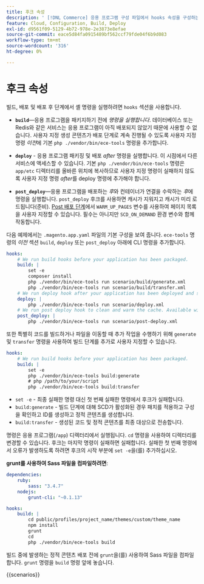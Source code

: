 ```yaml
---
title: 후크 속성
description: ' [!DNL Commerce] 응용 프로그램 구성 파일에서 hooks 속성을 구성하는 방법에 대한 예를 참조하십시오.'
feature: Cloud, Configuration, Build, Deploy
exl-id: d9561f09-5129-4b72-978e-2e3873e8efae
source-git-commit: eace5d84fa0915489bf562ccf79fde04f6b9d083
workflow-type: tm+mt
source-wordcount: '316'
ht-degree: 0%

---
```


# 후크 속성

빌드, 배포 및 배포 후 단계에서 셸 명령을 실행하려면 `hooks` 섹션을 사용합니다.

- **`build`**—응용 프로그램을 패키지하기 전에 _명령을 실행합니다_. 데이터베이스 또는 Redis와 같은 서비스는 응용 프로그램이 아직 배포되지 않았기 때문에 사용할 수 없습니다. 사용자 지정 생성 콘텐츠가 배포 단계로 계속 진행될 수 있도록 사용자 지정 명령 _이전_&#x200B;에 기본 `php ./vendor/bin/ece-tools` 명령을 추가합니다.

- **`deploy`** - 응용 프로그램 패키징 및 배포 _after_ 명령을 실행합니다. 이 시점에서 다른 서비스에 액세스할 수 있습니다. 기본 `php ./vendor/bin/ece-tools` 명령은 `app/etc` 디렉터리를 올바른 위치에 복사하므로 사용자 지정 명령이 실패하지 않도록 사용자 지정 명령 _after_&#x200B;를 deploy 명령에 추가해야 합니다.

- **`post_deploy`**—응용 프로그램을 배포하는 _후_&#x200B;와 컨테이너가 연결을 수락하는 _후_&#x200B;에 명령을 실행합니다. `post_deploy` 후크를 사용하면 캐시가 지워지고 캐시가 미리 로드됩니다(준비). [Post 배포 단계](../environment/variables-post-deploy.md)에서 `WARM_UP_PAGES` 변수를 사용하여 페이지 목록을 사용자 지정할 수 있습니다. 필수는 아니지만 `SCD_ON_DEMAND` 환경 변수와 함께 작동합니다.

다음 예제에서는 `.magento.app.yaml` 파일의 기본 구성을 보여 줍니다. `ece-tools` 명령의 _이전_ 섹션 `build`, `deploy` 또는 `post_deploy` 아래에 CLI 명령을 추가합니다.

```yaml
hooks:
    # We run build hooks before your application has been packaged.
    build: |
        set -e
        composer install
        php ./vendor/bin/ece-tools run scenario/build/generate.xml
        php ./vendor/bin/ece-tools run scenario/build/transfer.xml
    # We run deploy hook after your application has been deployed and started.
    deploy: |
        php ./vendor/bin/ece-tools run scenario/deploy.xml
    # We run post deploy hook to clean and warm the cache. Available with ECE-Tools 2002.0.10.
    post_deploy: |
        php ./vendor/bin/ece-tools run scenario/post-deploy.xml
```

또한 특별히 코드를 빌드하거나 파일을 이동할 때 추가 작업을 수행하기 위해 `generate` 및 `transfer` 명령을 사용하여 빌드 단계를 추가로 사용자 지정할 수 있습니다.

```yaml
hooks:
    # We run build hooks before your application has been packaged.
    build: |
        set -e
        php ./vendor/bin/ece-tools build:generate
        # php /path/to/your/script
        php ./vendor/bin/ece-tools build:transfer
```

- `set -e` - 최종 실패한 명령 대신 첫 번째 실패한 명령에서 후크가 실패합니다.
- `build:generate` - 빌드 단계에 대해 SCD가 활성화된 경우 패치를 적용하고 구성을 확인하고 ID를 생성하고 정적 콘텐츠를 생성합니다.
- `build:transfer` - 생성된 코드 및 정적 콘텐츠를 최종 대상으로 전송합니다.

명령은 응용 프로그램(`/app`) 디렉터리에서 실행됩니다. `cd` 명령을 사용하여 디렉터리를 변경할 수 있습니다. 후크는 마지막 명령이 실패하면 실패합니다. 실패한 첫 번째 명령에서 오류가 발생하도록 하려면 후크의 시작 부분에 `set -e`을(를) 추가하십시오.

**grunt를 사용하여 Sass 파일을 컴파일하려면**:

```yaml
dependencies:
    ruby:
        sass: "3.4.7"
    nodejs:
        grunt-cli: "~0.1.13"

hooks:
    build: |
        cd public/profiles/project_name/themes/custom/theme_name
        npm install
        grunt
        cd
        php ./vendor/bin/ece-tools build
```

빌드 중에 발생하는 정적 콘텐츠 배포 전에 `grunt`을(를) 사용하여 Sass 파일을 컴파일합니다. `grunt` 명령을 `build` 명령 앞에 놓습니다.

{{scenarios}}

